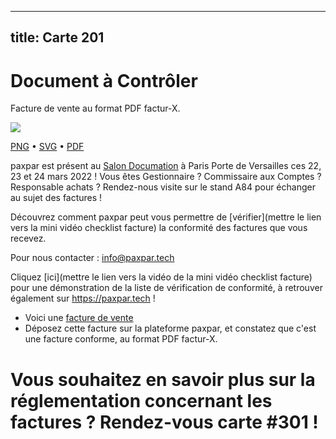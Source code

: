 
---
title: Carte 201
---

# Document à Contrôler

Facture de vente au format PDF factur-X.


![](https://media.paxpar.tech/ludi/card_201_recto.png)

[PNG](https://media.paxpar.tech/ludi/card_201_recto.png) • [SVG](https://media.paxpar.tech/ludi/card_201_recto.svg) • [PDF](https://media.paxpar.tech/ludi/card_201_recto.pdf)

paxpar est présent au [Salon Documation](https://www.documation.fr/info_societe/527/paxpartech.html) à Paris Porte de Versailles ces 22, 23 et 24 mars 2022 ! Vous êtes Gestionnaire ? Commissaire aux Comptes ? Responsable achats ? Rendez-nous visite sur le stand A84 pour échanger au sujet des factures !

Découvrez comment paxpar peut vous permettre de [vérifier](mettre le lien vers la mini vidéo checklist facture) la conformité des factures que vous recevez.

Pour nous contacter : info@paxpar.tech

Cliquez [ici](mettre le lien vers la vidéo de la mini vidéo checklist facture) pour une démonstration de la liste de vérification de conformité, à retrouver également sur https://paxpar.tech !
- Voici une [facture de vente](/pdf/lorem_inv7_186.pdf)  
- Déposez cette facture sur la plateforme paxpar, et constatez que c'est une facture conforme, au format PDF factur-X.
# Vous souhaitez en savoir plus sur la réglementation concernant les factures ? Rendez-vous carte #301 !  


